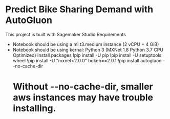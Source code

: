 # Predict Bike Sharing Demand with AutoGluon
This project is built with Sagemaker Studio
Requirements
- Notebook should be using a ml.t3.medium instance (2 vCPU + 4 GiB)
- Notebook should be using kernal: Python 3 (MXNet 1.8 Python 3.7 CPU Optimized)
Install packages
  !pip install -U pip
  !pip install -U setuptools wheel
  !pip install -U "mxnet<2.0.0" bokeh==2.0.1
  !pip install autogluon --no-cache-dir
  # Without --no-cache-dir, smaller aws instances may have trouble installing.
